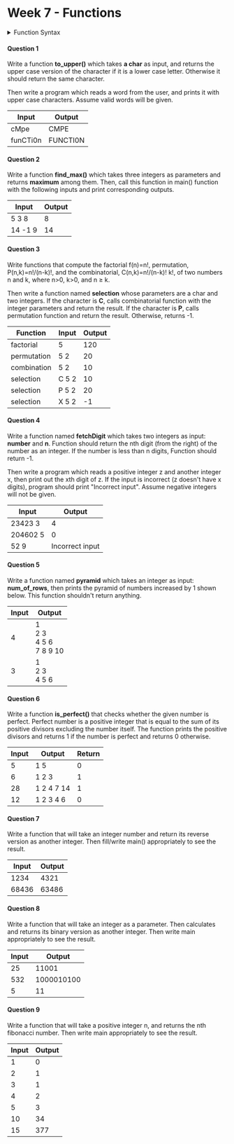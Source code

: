 # Week 7 - Functions

<details><summary><bold>Function Syntax</bold></summary><img src='https://www.geeksforgeeks.org/wp-content/uploads/Function-Prototype-in-c.png'/></details>

#### Question 1

Write a function **to_upper()** which takes **a char** as input, and returns the upper case version of the character if it is a lower case letter. Otherwise it should return the same character.

Then write a program which reads a word from the user, and prints it with upper case characters. Assume valid words will be given.

| Input    | Output   |
| -------- | -------- |
| cMpe     | CMPE     |
| funCTi0n | FUNCTI0N |

#### Question 2

Write a function **find_max()** which takes three integers as parameters and returns **maximum** among them. Then, call this function in main() function with the following inputs and print corresponding outputs.

| Input   | Output |
| ------- | ------ |
| 5 3 8   | 8      |
| 14 -1 9 | 14     |

#### Question 3

Write functions that compute the factorial f(n)=n!, permutation, P(n,k)=n!/(n-k)!, and the combinatorial, C(n,k)=n!/(n-k)! k!, of two numbers n and k, where n>0, k>0, and n ≥ k. 

Then write a function named **selection** whose parameters are a char and two integers. If the character is **C**, calls combinatorial function with the integer parameters and return the result. If the character is **P**, calls permutation function and return the result. Otherwise, returns -1.

| Function    | Input | Output |
| ----------- | ----- | ------ |
| factorial   | 5     | 120    |
| permutation | 5 2   | 20     |
| combination | 5 2   | 10     |
| selection   | C 5 2 | 10     |
| selection   | P 5 2 | 20     |
| selection   | X 5 2 | -1     |

#### Question 4

Write a function named **fetchDigit** which takes two integers as input: **number** and **n**. Function should return the nth digit (from the right) of the number as an integer. If the number is less than n digits, Function should return -1. 

Then write a program which reads a positive integer z and another integer x, then print out the xth digit of z. If the input is incorrect (z doesn't have x digits), program should print "Incorrect input". Assume negative integers will not be given. 

| Input    | Output          |
| -------- | --------------- |
| 23423 3  | 4               |
| 204602 5 | 0               |
| 52 9     | Incorrect input |

#### Question 5

Write a function named **pyramid** which takes an integer as input: **num_of_rows**, then prints the pyramid of numbers increased by 1 shown below. This function shouldn't return anything.

| Input | Output                                    |
| ----- | ----------------------------------------- |
| 4     | 1<br />   2 3<br />  4 5 6<br /> 7 8 9 10 |
| 3     | 1 <br /> 2 3<br />4 5 6                   |

#### Question 6

Write a function **is_perfect()** that checks whether the given number is perfect. Perfect number is a positive integer that is equal to the sum of its positive divisors excluding the number itself. The function prints the positive divisors and returns 1 if the number is perfect and returns 0 otherwise. 

| Input | Output     | Return |
| ----- | ---------- | ------ |
| 5     | 1 5        | 0      |
| 6     | 1 2 3      | 1      |
| 28    | 1 2 4 7 14 | 1      |
| 12    | 1 2 3 4 6  | 0      |

#### Question 7

Write a function that will take an integer number and return its reverse version as another integer. Then fill/write main() appropriately to see the result.		

| Input | Output |
| ----- | ------ |
| 1234  | 4321   |
| 68436 | 63486  |

#### Question 8

Write a function that will take an integer as a parameter. Then calculates and returns its binary version as another integer. Then write main appropriately to see the result.	

| Input | Output     |
| ----- | ---------- |
| 25    | 11001      |
| 532   | 1000010100 |
| 5     | 11         |

#### Question 9

Write a function that will take a positive integer n, and returns the nth fibonacci number. Then write main appropriately to see the result.

| Input | Output |
| ----- | ------ |
| 1     | 0      |
| 2     | 1      |
| 3     | 1      |
| 4     | 2      |
| 5     | 3      |
| 10    | 34     |
| 15    | 377    |